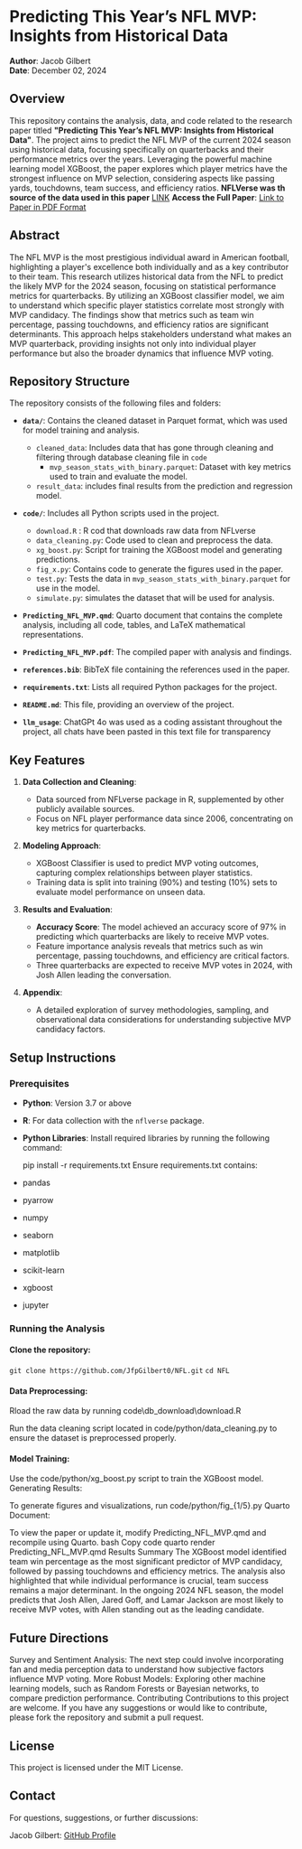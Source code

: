 # Predicting This Year’s NFL MVP: Insights from Historical Data

**Author**: Jacob Gilbert  
**Date**: December 02, 2024

## Overview

This repository contains the analysis, data, and code related to the research paper titled **"Predicting This Year’s NFL MVP: Insights from Historical Data"**. The project aims to predict the NFL MVP of the current 2024 season using historical data, focusing specifically on quarterbacks and their performance metrics over the years. Leveraging the powerful machine learning model XGBoost, the paper explores which player metrics have the strongest influence on MVP selection, considering aspects like passing yards, touchdowns, team success, and efficiency ratios.
**NFLVerse was th source of the data used in this paper** [LINK](https://nflverse.nflverse.com/)
**Access the Full Paper**: [Link to Paper in PDF Format](https://github.com/JfpGilbert0/NFL\papers\Predicting_NFL_MVP.pdf)

## Abstract

The NFL MVP is the most prestigious individual award in American football, highlighting a player's excellence both individually and as a key contributor to their team. This research utilizes historical data from the NFL to predict the likely MVP for the 2024 season, focusing on statistical performance metrics for quarterbacks. By utilizing an XGBoost classifier model, we aim to understand which specific player statistics correlate most strongly with MVP candidacy. The findings show that metrics such as team win percentage, passing touchdowns, and efficiency ratios are significant determinants. This approach helps stakeholders understand what makes an MVP quarterback, providing insights not only into individual player performance but also the broader dynamics that influence MVP voting.

## Repository Structure

The repository consists of the following files and folders:

- **`data/`**: Contains the cleaned dataset in Parquet format, which was used for model training and analysis.
  - `cleaned_data`: Includes data that has gone through cleaning and filtering through database cleaning file in `code`
    - `mvp_season_stats_with_binary.parquet`: Dataset with key metrics used to train and evaluate the model.
  - `result_data`: includes final results from the prediction and regression model. 
  
- **`code/`**: Includes all Python scripts used in the project.
  - `download.R` : R cod that downloads raw data from NFLverse
  - `data_cleaning.py`: Code used to clean and preprocess the data.
  - `xg_boost.py`: Script for training the XGBoost model and generating predictions.
  - `fig_x.py`: Contains code to generate the figures used in the paper.
  - `test.py`: Tests the data in `mvp_season_stats_with_binary.parquet` for use in the model.
  - `simulate.py`: simulates the dataset that will be used for analysis.

- **`Predicting_NFL_MVP.qmd`**: Quarto document that contains the complete analysis, including all code, tables, and LaTeX mathematical representations.
  
- **`Predicting_NFL_MVP.pdf`**: The compiled paper with analysis and findings.

- **`references.bib`**: BibTeX file containing the references used in the paper.

- **`requirements.txt`**: Lists all required Python packages for the project.

- **`README.md`**: This file, providing an overview of the project.
  
- **`llm_usage`**: ChatGPt 4o was used as a coding assistant throughout the project,    all chats have been pasted in this text file for transparency

## Key Features

1. **Data Collection and Cleaning**:
   - Data sourced from NFLverse package in R, supplemented by other publicly available sources.
   - Focus on NFL player performance data since 2006, concentrating on key metrics for quarterbacks.

2. **Modeling Approach**:
   - XGBoost Classifier is used to predict MVP voting outcomes, capturing complex relationships between player statistics.
   - Training data is split into training (90%) and testing (10%) sets to evaluate model performance on unseen data.

3. **Results and Evaluation**:
   - **Accuracy Score**: The model achieved an accuracy score of 97% in predicting which quarterbacks are likely to receive MVP votes.
   - Feature importance analysis reveals that metrics such as win percentage, passing touchdowns, and efficiency are critical factors.
   - Three quarterbacks are expected to receive MVP votes in 2024, with Josh Allen leading the conversation.

4. **Appendix**:
   - A detailed exploration of survey methodologies, sampling, and observational data considerations for understanding subjective MVP candidacy factors.

## Setup Instructions

### Prerequisites

- **Python**: Version 3.7 or above
- **R**: For data collection with the `nflverse` package.
- **Python Libraries**: Install required libraries by running the following command:


  pip install -r requirements.txt
Ensure requirements.txt contains:

- pandas
- pyarrow
- numpy
- seaborn
- matplotlib
- scikit-learn
- xgboost
- jupyter

### Running the Analysis
#### Clone the repository:

`git clone https://github.com/JfpGilbert0/NFL.git`
`cd NFL`

#### Data Preprocessing:
Rload the raw data by running  code\db_download\download.R

Run the data cleaning script located in code/python/data_cleaning.py to ensure the dataset is preprocessed properly.
#### Model Training:

Use the code/python/xg_boost.py script to train the XGBoost model.
Generating Results:

To generate figures and visualizations, run code/python/fig_{1/5}.py
Quarto Document:

To view the paper or update it, modify Predicting_NFL_MVP.qmd and recompile using Quarto.
bash
Copy code
quarto render Predicting_NFL_MVP.qmd
Results Summary
The XGBoost model identified team win percentage as the most significant predictor of MVP candidacy, followed by passing touchdowns and efficiency metrics. The analysis also highlighted that while individual performance is crucial, team success remains a major determinant. In the ongoing 2024 NFL season, the model predicts that Josh Allen, Jared Goff, and Lamar Jackson are most likely to receive MVP votes, with Allen standing out as the leading candidate.

## Future Directions
Survey and Sentiment Analysis: The next step could involve incorporating fan and media perception data to understand how subjective factors influence MVP voting.
More Robust Models: Exploring other machine learning models, such as Random Forests or Bayesian networks, to compare prediction performance.
Contributing
Contributions to this project are welcome. If you have any suggestions or would like to contribute, please fork the repository and submit a pull request.

## License
This project is licensed under the MIT License.

## Contact
For questions, suggestions, or further discussions:

Jacob Gilbert: [GitHub Profile](https://github.com/JfpGilbert0)
